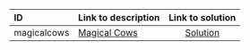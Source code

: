 | ID | Link to description | Link to solution |
|:---|:---|:---:|
| magicalcows    | [Magical Cows](https://open.kattis.com/problems/magicalcows   ) | [Solution](https://github.com/versenyi98/leetcode-solutions/tree/main/solutions/Magical%20Cows)|
